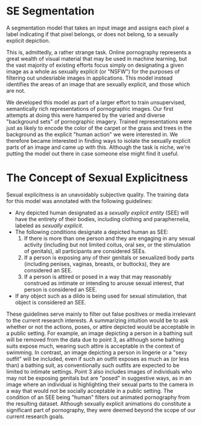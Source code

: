 # SE Segmentation

A segmentation model that takes an input image and assigns each pixel a label indicating if that pixel belongs, or does not belong, to a sexually explicit depiction. 

This is, admittedly, a rather strange task. Online pornography represents a great wealth of visual material that may be used in machine learning, but the vast majority of existing efforts focus simply on designating a given image as a whole as sexually explicit (or "NSFW") for the purposes of filtering out undesriable images in applications. This model instead identifies the areas of an image that are sexually explicit, and those which are not. 

We developed this model as part of a larger effort to train unsupervised, semantically rich representations of pornographic images. Our first attempts at doing this were hampered by the varied and diverse "background sets" of pornographic imagery. Trained representations were just as likely to encode the color of the carpet or the grass and trees in the background as the explicit "human action" we were interested in. We therefore became interested in finding ways to isolate the sexually explicit parts of an image and came up with this. Although the task is niche, we're putting the model out there in case someone else might find it useful.


# The Concept of Sexual Explicitness

Sexual explicitness is an unavoidably subjective quality. The training data for this model was annotated with the following guidelines:

* Any depicted human designated as a *sexually explicit entity* (SEE) will have the entirety of their bodies, including clothing and paraphernelia, labeled as *sexually explicit*. 
* The following conditions designate a depicted human as SEE:
	1. If there is more than one person and they are engaging in any sexual activity (including but not limited coitus, oral sex, or the stimulation of genitals), all participants are considered SEEs.
	2. If a person is exposing any of their genitals or sexualized body parts (including penises, vaginas, breasts, or buttocks), they are considered an SEE. 
	3. If a person is attired or posed in a way that may reasonably construed as intimate or intending to arouse sexual interest, that person is considered an SEE. 
* If any object such as a dildo is being used for sexual stimulation, that object is considered an SEE. 

These guidelines serve mainly to filter out false positives or media irrelevant to the current research interests. A summarizing intuition would be to ask whether or not the actions, poses, or attire depicted would be acceptable in a public setting. For example, an image depicting a person in a bathing suit will be removed from the data due to point 3, as although some bathing suits expose much, wearing such attire is acceptable in the context of swimming. In contrast, an image depicting a person in lingerie or a "sexy outfit" will be included, even if such an outfit exposes as much as (or less than) a bathing suit, as conventionally such outfits are expected to be limited to intimate settings. Point 3 also includes images of individuals who may not be exposing genitals but are "posed" in suggestive ways, as in an image where an individual is highlighting their sexual parts to the camera in a way that would not be socially acceptable in a public setting. The condition of an SEE being "human" filters out animated pornography from the resulting dataset. Although sexually explicit animations do constitute a significant part of pornography, they were deemed beyond the scope of our current research goals.



